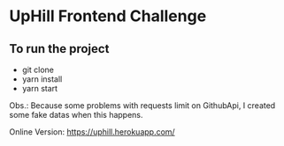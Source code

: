 # UpHill Frontend Challenge

## To run the project
- git clone
- yarn install
- yarn start

Obs.: Because some problems with requests limit on GithubApi, I created some fake datas when this happens.

Online Version: https://uphill.herokuapp.com/
